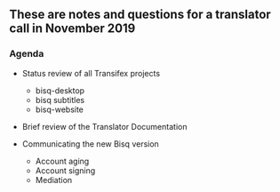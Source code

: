 ## These are notes and questions for a translator call in November 2019

### Agenda

- Status review of all Transifex projects
    - bisq-desktop
    - bisq subtitles
    - bisq-website
    
- Brief review of the Translator Documentation

- Communicating the new Bisq version
    - Account aging
    - Account signing
    - Mediation

